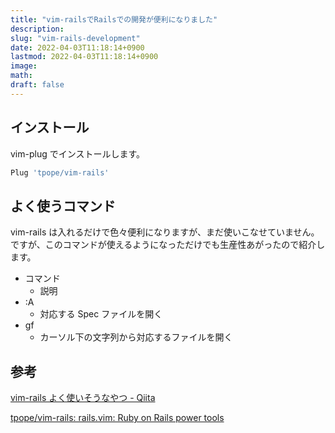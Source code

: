```yaml
---
title: "vim-railsでRailsでの開発が便利になりました"
description:
slug: "vim-rails-development"
date: 2022-04-03T11:18:14+0900
lastmod: 2022-04-03T11:18:14+0900
image:
math:
draft: false
---
```


## インストール

vim-plug でインストールします。

```javascript
Plug 'tpope/vim-rails'
```

## よく使うコマンド

vim-rails は入れるだけで色々便利になりますが、まだ使いこなせていません。
ですが、このコマンドが使えるようになっただけでも生産性あがったので紹介します。

- コマンド
  - 説明
- :A
  - 対応する Spec ファイルを開く
- gf
  - カーソル下の文字列から対応するファイルを開く

## 参考

[vim\-rails よく使いそうなやつ \- Qiita](https://qiita.com/bibio/items/ac3f0cb8e7949b2ce56c)

[tpope/vim\-rails: rails\.vim: Ruby on Rails power tools](https://github.com/tpope/vim-rails)
